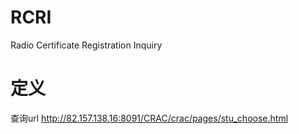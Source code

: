 # RCRI
Radio Certificate Registration Inquiry

# 定义

查询url http://82.157.138.16:8091/CRAC/crac/pages/stu_choose.html


